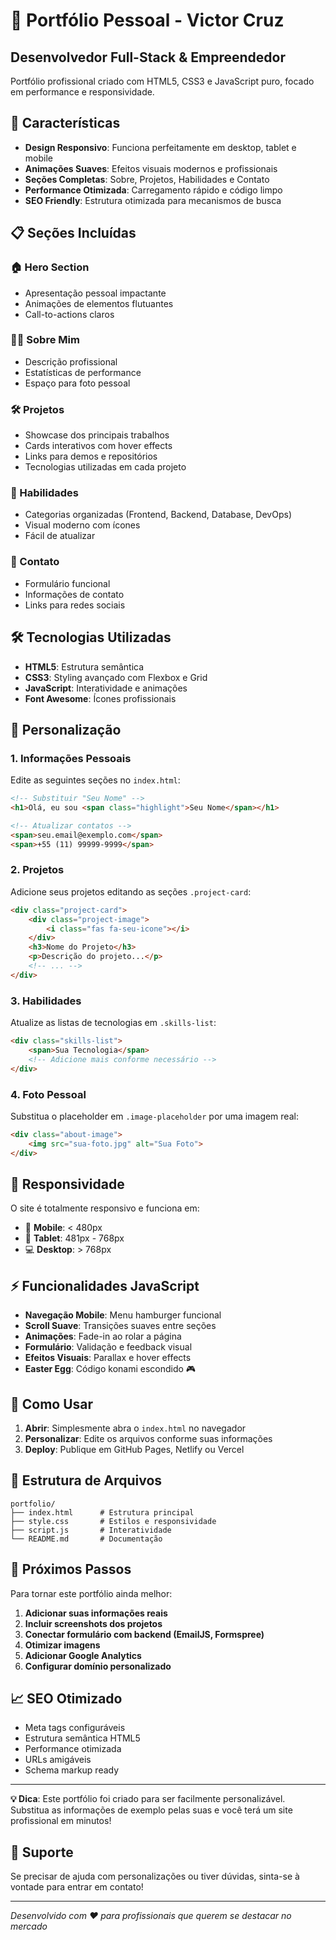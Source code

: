 # 🚀 Portfólio Pessoal - Victor Cruz

## Desenvolvedor Full-Stack & Empreendedor

Portfólio profissional criado com HTML5, CSS3 e JavaScript puro, focado em performance e responsividade.

## 🚀 Características

- **Design Responsivo**: Funciona perfeitamente em desktop, tablet e mobile
- **Animações Suaves**: Efeitos visuais modernos e profissionais
- **Seções Completas**: Sobre, Projetos, Habilidades e Contato
- **Performance Otimizada**: Carregamento rápido e código limpo
- **SEO Friendly**: Estrutura otimizada para mecanismos de busca

## 📋 Seções Incluídas

### 🏠 Hero Section
- Apresentação pessoal impactante
- Animações de elementos flutuantes
- Call-to-actions claros

### 👨‍💻 Sobre Mim
- Descrição profissional
- Estatísticas de performance
- Espaço para foto pessoal

### 🛠️ Projetos
- Showcase dos principais trabalhos
- Cards interativos com hover effects
- Links para demos e repositórios
- Tecnologias utilizadas em cada projeto

### 💼 Habilidades
- Categorias organizadas (Frontend, Backend, Database, DevOps)
- Visual moderno com ícones
- Fácil de atualizar

### 📧 Contato
- Formulário funcional
- Informações de contato
- Links para redes sociais

## 🛠️ Tecnologias Utilizadas

- **HTML5**: Estrutura semântica
- **CSS3**: Styling avançado com Flexbox e Grid
- **JavaScript**: Interatividade e animações
- **Font Awesome**: Ícones profissionais

## 🎨 Personalização

### 1. Informações Pessoais
Edite as seguintes seções no `index.html`:

```html
<!-- Substituir "Seu Nome" -->
<h1>Olá, eu sou <span class="highlight">Seu Nome</span></h1>

<!-- Atualizar contatos -->
<span>seu.email@exemplo.com</span>
<span>+55 (11) 99999-9999</span>
```

### 2. Projetos
Adicione seus projetos editando as seções `.project-card`:

```html
<div class="project-card">
    <div class="project-image">
        <i class="fas fa-seu-icone"></i>
    </div>
    <h3>Nome do Projeto</h3>
    <p>Descrição do projeto...</p>
    <!-- ... -->
</div>
```

### 3. Habilidades
Atualize as listas de tecnologias em `.skills-list`:

```html
<div class="skills-list">
    <span>Sua Tecnologia</span>
    <!-- Adicione mais conforme necessário -->
</div>
```

### 4. Foto Pessoal
Substitua o placeholder em `.image-placeholder` por uma imagem real:

```html
<div class="about-image">
    <img src="sua-foto.jpg" alt="Sua Foto">
</div>
```

## 📱 Responsividade

O site é totalmente responsivo e funciona em:
- 📱 **Mobile**: < 480px
- 📱 **Tablet**: 481px - 768px  
- 💻 **Desktop**: > 768px

## ⚡ Funcionalidades JavaScript

- **Navegação Mobile**: Menu hamburger funcional
- **Scroll Suave**: Transições suaves entre seções
- **Animações**: Fade-in ao rolar a página
- **Formulário**: Validação e feedback visual
- **Efeitos Visuais**: Parallax e hover effects
- **Easter Egg**: Código konami escondido 🎮

## 🚀 Como Usar

1. **Abrir**: Simplesmente abra o `index.html` no navegador
2. **Personalizar**: Edite os arquivos conforme suas informações
3. **Deploy**: Publique em GitHub Pages, Netlify ou Vercel

## 📂 Estrutura de Arquivos

```
portfolio/
├── index.html      # Estrutura principal
├── style.css       # Estilos e responsividade
├── script.js       # Interatividade
└── README.md       # Documentação
```

## 🎯 Próximos Passos

Para tornar este portfólio ainda melhor:

1. **Adicionar suas informações reais**
2. **Incluir screenshots dos projetos**
3. **Conectar formulário com backend (EmailJS, Formspree)**
4. **Otimizar imagens**
5. **Adicionar Google Analytics**
6. **Configurar domínio personalizado**

## 📈 SEO Otimizado

- Meta tags configuráveis
- Estrutura semântica HTML5
- Performance otimizada
- URLs amigáveis
- Schema markup ready

---

**💡 Dica**: Este portfólio foi criado para ser facilmente personalizável. Substitua as informações de exemplo pelas suas e você terá um site profissional em minutos!

## 🤝 Suporte

Se precisar de ajuda com personalizações ou tiver dúvidas, sinta-se à vontade para entrar em contato!

---

*Desenvolvido com ❤️ para profissionais que querem se destacar no mercado*
